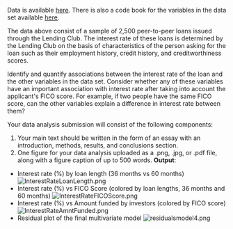 Data is available [here](https://spark-public.s3.amazonaws.com/dataanalysis/loansData.csv). There is also a code book for the variables in the data set available [here](https://spark-public.s3.amazonaws.com/dataanalysis/loansCodebook.pdf).

The data above consist of a sample of 2,500 peer-to-peer loans issued through the Lending Club. The interest rate of these loans is determined by the Lending Club on the basis of characteristics of the person asking for the loan such as their employment history, credit history, and creditworthiness scores. 

Identify and quantify associations between the interest rate of the loan and the other variables in the data set. Consider whether any of these variables have an important association with interest rate after taking into account the applicant's FICO score. For example, if two people have the same FICO score, can the other variables explain a difference in interest rate between them?

Your data analysis submission will consist of the following components:

1. Your main text should be written in the form of an essay with an introduction, methods, results, and conclusions section. 
2. One figure for your data analysis uploaded as a .png, .jpg, or .pdf file, along with a figure caption of up to 500 words. **Output**: 
- Interest rate (%) by loan length (36 months vs 60 months) ![InterestRateLoanLength.png](https://github.com/shngli/R-data-analysis/blob/master/Lending%20club%20interest%20rate%20analysis/InterestRateLoanLength.png) 
- Interest rate (%) vs FICO Score (colored by loan lengths, 36 months and 60 months) ![InterestRateFICOScore.png](https://github.com/shngli/R-data-analysis/blob/master/Lending%20club%20interest%20rate%20analysis/InterestRateFICOScore.png) 
- Interest rate (%) vs Amount funded by investors (colored by FICO score) ![InterestRateAmntFunded.png](https://github.com/shngli/R-data-analysis/blob/master/Lending%20club%20interest%20rate%20analysis/InterestRateAmntFunded.png)
- Residual plot of the final multivariate model ![residualsmodel4.png](https://github.com/shngli/R-data-analysis/blob/master/Lending%20club%20interest%20rate%20analysis/residualsmodel4.png)
